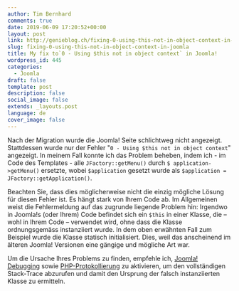 ```yaml
---
author: Tim Bernhard
comments: true
date: 2019-06-09 17:20:52+00:00
layout: post
link: http://genieblog.ch/fixing-0-using-this-not-in-object-context-in-joomla/
slug: fixing-0-using-this-not-in-object-context-in-joomla
title: My fix to`0 - Using $this not in object context` in Joomla!
wordpress_id: 445
categories:
  - Joomla
draft: false
template: post
description: false
social_image: false
extends: _layouts.post
language: de
cover_image: false
---
```


Nach der Migration wurde die Joomla! Seite schlichtweg nicht angezeigt.
Stattdessen wurde nur der Fehler "`0 - Using $this not in object context`" angezeigt.
In meinem Fall konnte ich das Problem beheben, indem ich - im Code des Templates - alle `JFactory::getMenu()` durch `$ application->getMenu()` ersetzte, wobei `$application` gesetzt wurde als `$application = JFactory::getApplication()`.

Beachten Sie, dass dies möglicherweise nicht die einzig mögliche Lösung  für diesen Fehler ist.
Es hängt stark von Ihrem Code ab.
Im  Allgemeinen weist die Fehlermeldung auf das zugrunde liegende Problem hin: Irgendwo in Joomla!s (oder Ihrem) Code befindet sich ein `$this` in einer Klasse, die – wohl in Ihrem Code – verwendet wird, ohne dass die Klasse ordnungsgemäss instanziiert wurde.
In dem oben erwähnten Fall zum Beispiel wurde die Klasse statisch initialisiert.
Dies, weil das anscheinend im älteren Joomla! Versionen eine gängige und mögliche Art war.

Um die Ursache Ihres Problems zu finden, empfehle ich, [Joomla!   Debugging](https://docs.joomla.org/How_to_debug_your_code#Joomla_Logging) sowie [PHP-Protokollierung](https://stackoverflow.com/questions/845021/how-can-i-get-useful-error-messages-in-php) zu aktivieren, um den vollständigen Stack-Trace abzurufen und damit den Ursprung der falsch instanziierten Klasse zu ermitteln.


